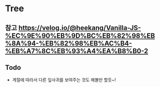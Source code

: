 # Tree

## 참고 https://velog.io/@heekang/Vanilla-JS-%EC%9E%90%EB%9D%BC%EB%82%98%EB%8A%94-%EB%82%98%EB%AC%B4-%EB%A7%8C%EB%93%A4%EA%B8%B0-2

## Todo
- 계절에 따라서 다른 잎사귀를 보여주는 것도 해볼만 할듯~!
